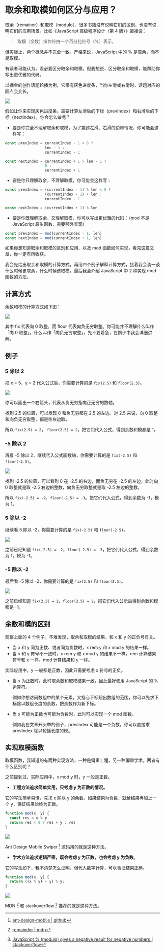 # 取余和取模如何区分与应用？

取余（remainer）和取模（modulo），很多书籍没有说明它们的区别、也没有说明它们的应用场景。比如《JavaScript 高级程序设计（第 4 版）》直接说：

> 取模（余数）操作符由一个百分比符号（%）表示。

但实际上，两个概念并不完全一致。严格来说，JavaScript 中的 % 是取余，而不是取模。

有读者可能认为，没必要区分取余和取模。但我想说，区分取余和取模，能帮助你写出更优雅的代码。

以掘金的创作话题轮播为例，它带有灰色进度条，当你左滑或右滑时，话题对应的圆点会变长。

![](./img/loop-progress.gif)

假如让你来实现灰色进度条，需要计算左滑后的下标（prevIndex）和右滑后的下标（nextIndex），你会怎么做呢？

- 要是你完全不理解取余和取模，为了兼顾左滑、右滑的边界情况，你可能会这样写：

```js
const prevIndex = currentIndex - 1 < 0 ?
                  len - 1 :
                  currentIndex - 1

const nextIndex = currentIndex + 1 > len - 1 ?
                  0 :
                  currentIndex + 1
```

- 要是你只理解取余，不理解取模，你可能会这样写：

```js
const prevIndex = (currentIndex - 1) % len < 0 ?
                  (currentIndex - 1) + len :
                  currentIndex - 1

const nextIndex = (currentIndex + 1) % len
```

- 要是你既理解取余，又理解取模，你可以写出更优雅的代码：（mod 不是 JavaScript 原生函数，需要额外实现）

```js
const prevIndex = mod(currentIndex - 1, len)
const nextIndex = mod(currentIndex + 1, len)
```

如果你想知道取余和取模的区别和应用、以及 mod 函数如何实现，看完这篇文章，你一定有所收获。

我会先给出取余和取模的计算方式，再用四个例子解释计算方式，接着我会谈一谈什么时候该取余，什么时候该取模，最后我会介绍 JavaScript 中 2 种实现 mod 函数的方法。

## 计算方式

余数和模的计算方式如下图：

![](./img/rem-mod.png)

其中 fix 代表向 0 取整，而 floor 代表向负无穷取整。你可能并不理解什么叫作「向 0 取整」，什么叫作「向负无穷取整」，先不要着急，在例子中我会详细讲解。

## 例子

### 5 除以 2

把 x = 5，y = 2 代入公式后，你需要计算的是 `fix(2.5)` 和 `floor(2.5)`。

![](./img/5rem2.png)

你可以画出一个右箭头，代表从负无穷指向正无穷的数轴。

找到 2.5 的位置，可以发现 0 和负无穷都在 2.5 的左边。对 2.5 来说，向 0 取整和向负无穷取整，都是往左边取。

所以 `fix(2.5) = 2`， `floor(2.5) = 2`，把它们代入公式，得到余数和模都是 1。

### -5 除以 2

再看 -5 除以 2，继续代入公式画数轴，你需要计算的是 `fix(-2.5)` 和 `floor(-2.5)`。

![](./img/-5rem2.png)

找到 -2.5 的位置，可以看到 0 在 -2.5 的右边，而负无穷在 -2.5 的左边。此时向 0 取整就是取 -2.5 右边的整数，向负无穷取整就是取 -2.5 左边的整数。

所以 `fix(-2.5) = -2`，`floor(-2.5) = -3`。把它们代入公式，得到余数为 -1，模为 1。

### 5 除以 -2

继续看 5 除以 -2，你需要计算的是 `fix(-2.5)` 和 `floor(-2.5)`。

![](./img/5rem-2.png)

之前已经知道 `fix(-2.5) = -2`，`floor(-2.5) = -3`，把它们代入公式，得到余数为 1，模为 -1。

### -5 除以 -2

最后看 -5 除以 -2，你需要计算的是 `fix(2.5)` 和 `floor(2.5)`。

![](./img/-5rem-2.png)

之前已经知道 `fix(2.5) = 2`，`floor(2.5) = 2`，把它们代入公示后得到余数和模都是 -1。

## 余数和模的区别

观察上面的 4 个例子，不难发现，取余和取模的结果，和 x 和 y 的正负号有关。

- 当 x 和 y 同为正数、或者同为负数时，x rem y 和 x mod y 的结果一样。
- 当 x 和 y 符号不一致时，x rem y 和 x mod y 的结果不一样。rem 计算结果符号和 x 一样，mod 计算结果和 y 一样。

实际应用中，y 一般都是正数，因此只需要考虑 x 符号的正负。

- 当 x 为正数时，此时取余数和取模结果一致，因此最好使用 JavaScript 的 % 运算符。

  例如你想访问数组中的某个元素，又担心下标超出数组的范围，你可以先求下标除以数组长度的余数，把余数作为新下标。

- 当 x 可能为正数也可能为负数时，此时可以实现一个 mod 函数。

  例如我在文章开头举的例子，prevIndex 可能是一个负数，你可以直接求 prevIndex 除以轮播长度的模。

## 实现取模函数

取模函数，我知道的有两种实现方法，一种是偏重工程，另一种偏重学术。两者有什么区别呢？

之前提到过，实际应用中，x mod y 时，y 一般是正数。

- **工程方法追求简单实用，只考虑 y 为正数的情况。**

它的写法简单易懂，先求 x 除以 y 的余数，如果结果为负数，就给结果再加上一个 y，保证结果始终为正数。

```js
function mod(x, y) {
  const res = x % y
  return res < 0 ? res + y : res
}
```

![](./img/verify-func-1.png)

Ant Design Mobile Swiper [^1] 源码用的就是这种方法。

- **学术方法追求逻辑严密，既会考虑 y 为正数，也会考虑 y 为负数。**
  
它的写法如下，我不清楚怎么证明，但代入数字计算，可以验证结果正确。

```js
function mod(x, y) {
  return ((x % y) + y) % y;
}
```

![](./img/verify-func-2.png)

MDN [^2] 和 stackoverflow [^3] 推荐的就是这种方法。

[^1]: [ant-design-mobile | github](https://github.com/ant-design/ant-design-mobile/blob/master/src/components/swiper/swiper.tsx) 
[^2]: [remainder | mdn](https://developer.mozilla.org/zh-CN/docs/Web/JavaScript/Reference/Operators/Remainder)
[^3]: [JavaScript % (modulo) gives a negative result for negative numbers | stackoverflow](https://stackoverflow.com/questions/4467539/javascript-modulo-gives-a-negative-result-for-negative-numbers/17323608#17323608)
